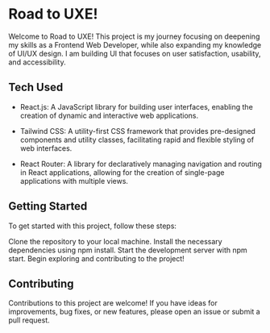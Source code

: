 # Road to UXE!

Welcome to Road to UXE! This project is my journey focusing on deepening my skills as a Frontend Web Developer, while also expanding my knowledge of UI/UX design. I am building UI that focuses on user satisfaction, usability, and accessibility.

## Tech Used

- React.js: A JavaScript library for building user interfaces, enabling the creation of dynamic and interactive web applications.

- Tailwind CSS: A utility-first CSS framework that provides pre-designed components and utility classes, facilitating rapid and flexible styling of web interfaces.

- React Router: A library for declaratively managing navigation and routing in React applications, allowing for the creation of single-page applications with multiple views.

## Getting Started

To get started with this project, follow these steps:

Clone the repository to your local machine.
Install the necessary dependencies using npm install.
Start the development server with npm start.
Begin exploring and contributing to the project!

## Contributing

Contributions to this project are welcome! If you have ideas for improvements, bug fixes, or new features, please open an issue or submit a pull request.
